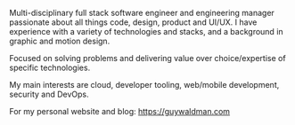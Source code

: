Multi-disciplinary full stack software engineer and engineering manager passionate about all things code, design, product and UI/UX.
I have experience with a variety of technologies and stacks, and a background in graphic and motion design.

Focused on solving problems and delivering value over choice/expertise of specific technologies.

My main interests are cloud, developer tooling, web/mobile development, security and DevOps.

For my personal website and blog: https://guywaldman.com

